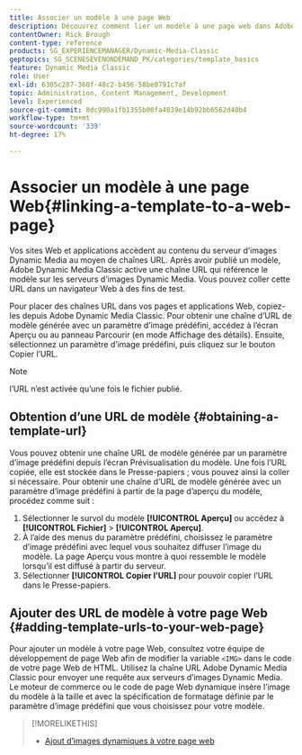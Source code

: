 ```yaml
---
title: Associer un modèle à une page Web
description: Découvrez comment lier un modèle à une page web dans Adobe Dynamic Media Classic.
contentOwner: Rick Brough
content-type: reference
products: SG_EXPERIENCEMANAGER/Dynamic-Media-Classic
geptopics: SG_SCENESEVENONDEMAND_PK/categories/template_basics
feature: Dynamic Media Classic
role: User
exl-id: 6305c287-360f-48c2-b456-58be0791c7af
topic: Administration, Content Management, Development
level: Experienced
source-git-commit: 8dc990a1fb1355b00fa4839e14b92bb6562d40b4
workflow-type: tm+mt
source-wordcount: '339'
ht-degree: 17%

---
```


# Associer un modèle à une page Web{#linking-a-template-to-a-web-page}

Vos sites Web et applications accèdent au contenu du serveur d’images Dynamic Media au moyen de chaînes URL. Après avoir publié un modèle, Adobe Dynamic Media Classic active une chaîne URL qui référence le modèle sur les serveurs d’images Dynamic Media. Vous pouvez coller cette URL dans un navigateur Web à des fins de test.

Pour placer des chaînes URL dans vos pages et applications Web, copiez-les depuis Adobe Dynamic Media Classic. Pour obtenir une chaîne d’URL de modèle générée avec un paramètre d’image prédéfini, accédez à l’écran Aperçu ou au panneau Parcourir (en mode Affichage des détails). Ensuite, sélectionnez un paramètre d’image prédéfini, puis cliquez sur le bouton Copier l’URL.

>[!NOTE]
>
>l’URL n’est activée qu’une fois le fichier publié.

## Obtention d’une URL de modèle {#obtaining-a-template-url}

Vous pouvez obtenir une chaîne URL de modèle générée par un paramètre d’image prédéfini depuis l’écran Prévisualisation du modèle. Une fois l’URL copiée, elle est stockée dans le Presse-papiers ; vous pouvez ainsi la coller si nécessaire. Pour obtenir une chaîne d’URL de modèle générée avec un paramètre d’image prédéfini à partir de la page d’aperçu du modèle, procédez comme suit :

1. Sélectionner le survol du modèle **[!UICONTROL Aperçu]** ou accédez à **[!UICONTROL Fichier]** > **[!UICONTROL Aperçu]**.
1. À l’aide des menus du paramètre prédéfini, choisissez le paramètre d’image prédéfini avec lequel vous souhaitez diffuser l’image du modèle. La page Aperçu vous montre à quoi ressemble le modèle lorsqu’il est diffusé à partir du serveur.
1. Sélectionner **[!UICONTROL Copier l’URL]** pour pouvoir copier l’URL dans le Presse-papiers.

## Ajouter des URL de modèle à votre page Web {#adding-template-urls-to-your-web-page}

Pour ajouter un modèle à votre page Web, consultez votre équipe de développement de page Web afin de modifier la variable `<IMG>` dans le code de votre page Web de HTML. Utilisez la chaîne URL Adobe Dynamic Media Classic pour envoyer une requête aux serveurs d’images Dynamic Media. Le moteur de commerce ou le code de page Web dynamique insère l’image du modèle à la taille et avec la spécification de formatage définie par le paramètre d’image prédéfini que vous choisissez pour votre modèle.

>[!MORELIKETHIS]
>
>* [Ajout d’images dynamiques à votre page web](linking-urls-web-application.md#adding_dynamic_images_to_your_web_page)
